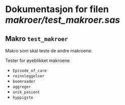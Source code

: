 
# Dokumentasjon for filen *makroer/test_makroer.sas*


## Makro `test_makroer`

Makro som skal teste de andre makroene.

Tester for øyeblikket makroene
- `Episode_of_care`
- `reinnleggelser`
- `boomraader`
- `aggreger`
- `unik_pasient`
- `hyppigste`

